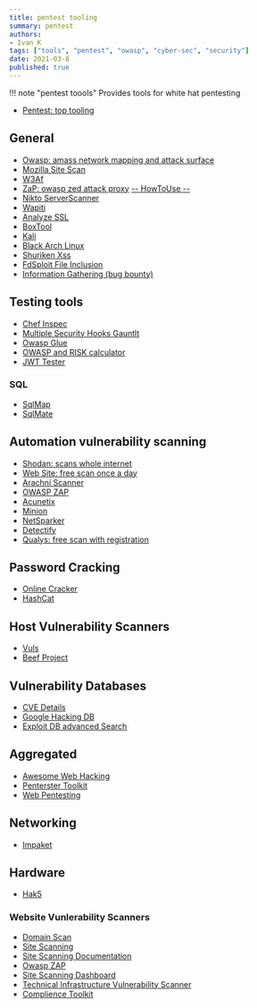 ```yaml
---
title: pentest tooling
summary: pentest
authors:
- Ivan K
tags: ["tools", "pentest", "owasp", "cyber-sec", "security"]
date: 2021-03-8
published: true
---
```


!!! note "pentest toools"
    Provides tools for white hat pentesting

- [Pentest: top tooling](https://www.guru99.com/top-5-penetration-testing-tools.html)

## General

- [Owasp: amass network mapping and attack surface](https://github.com/OWASP/Amass)
- [Mozilla Site Scan](https://observatory.mozilla.org/)
- [W3Af](http://w3af.org/)
- [ZaP: owasp zed attack proxy](https://www.zaproxy.org) [-- HowToUse --](https://habr.com/ru/post/493778/)
- [Nikto ServerScanner](https://github.com/sullo/nikto)
- [Wapiti](https://github.com/IFGHou/wapiti)
- [Analyze SSL](https://www.inspec.io/)
- [BoxTool](https://tools.pentestbox.org/)
- [Kali](https://tools.kali.org/)
- [Black Arch Linux](https://blackarch.org/index.html)
- [Shuriken Xss](https://github.com/shogunlab/shuriken)
- [FdSploit File Inclusion](https://github.com/ik-security/FDsploit)
- [Information Gathering (bug bounty)](https://github.com/OWASP/Amass)

## Testing tools

- [Chef Inspec](https://www.inspec.io/)
- [Multiple Security Hooks Gauntlt](http://gauntlt.org/)
- [Owasp Glue](https://www.owasp.org/index.php/OWASP_Glue_Tool_Project)
- [OWASP and RISK calculator](https://www.security-net.biz/files/owaspriskcalc.html)
- [JWT Tester](https://github.com/ik-security/jwt-pwn)

### SQL

- [SqlMap](https://github.com/sqlmapproject/sqlmap)
- [SqlMate](https://github.com/s0md3v/sqlmate)

## Automation vulnerability scanning

<!-- TODO: check costing -->

- [Shodan: scans whole internet](https://www.shodan.io/)
- [Web Site: free scan once a day](https://pentest-tools.com/website-vulnerability-scanning/website-scanner)
- [Arachni Scanner](https://www.arachni-scanner.com/)
- [OWASP ZAP](https://www.owasp.org/index.php/OWASP_Zed_Attack_Proxy_Project)
- [Acunetix](https://www.acunetix.com/vulnerability-scanner/)
- [Minion](https://wiki.mozilla.org/Security/Projects/Minion)
- [NetSparker](https://www.netsparker.com/solutions/)
- [Detectify](https://detectify.com/product/deep-scan)
- [Qualys: free scan with registration](https://freescan.qualys.com/freescan-front/)

## Password Cracking

- [Online Cracker](http://ibeast.com/tools/CiscoPassword)
- [HashCat](https://github.com/hashcat/hashcat)

## Host Vulnerability Scanners

- [Vuls](https://vuls.io)
- [Beef Project](https://beefproject.com)

## Vulnerability Databases

- [CVE Details](https://www.cvedetails.com/)
- [Google Hacking DB](https://www.exploit-db.com/google-hacking-database)
- [Exploit DB advanced Search](https://www.exploit-db.com/search?q=)

## Aggregated

- [Awesome Web Hacking](https://github.com/ivankatliarchuk/awesome-web-hacking)
- [Penterster Toolkit](https://github.com/ik-network-analyzers/Pentesting-Toolkit)
- [Web Pentesting](https://github.com/ivankatliarchuk/awesome-web-hacking)

## Networking

- [Impaket](https://www.hackingarticles.in/beginners-guide-to-impacket-tool-kit-part-1/)

## Hardware

- [Hak5](https://shop.hak5.org/products/wifi-pineapple)

### Website Vunlerability Scanners

- [Domain Scan](https://github.com/ik-infrastructure-testing/domain-scan)
- [Site Scanning](https://github.com/18F/site-scanning)
- [Site Scanning Documentation](https://github.com/ik-infrastructure-testing/site-scanning-documentation)
- [Owasp ZAP](https://github.com/ik-infrastructure-testing/zap-analyzer)
- [Site Scanning Dashboard](https://github.com/ik-infrastructure-testing/site-scanning-dashboard)
- [Technical Infrastructure Vulnerability Scanner][vulnerability-scanner]
- [Complience Toolkit](https://github.com/ivankatliarchuk/compliance-toolkit)

[vulnerability-scanner]: https://github.com/ik-infrastructure-testing/tts-buy-cloudgov-vulnerability-scanner

